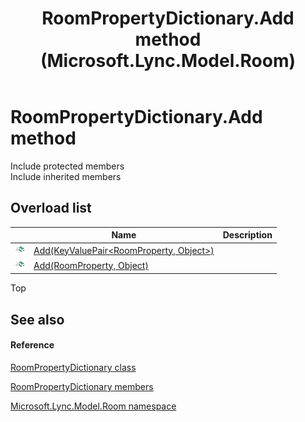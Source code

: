 ﻿---
title: RoomPropertyDictionary.Add method  (Microsoft.Lync.Model.Room)
TOCTitle: 'Add method '
ms:assetid: Overload:Microsoft.Lync.Model.Room.RoomPropertyDictionary.Add_DI_3_UC_OCS14MrefLyncWPF
ms:mtpsurl: https://msdn.microsoft.com/en-us/library/microsoft.lync.model.room.roompropertydictionary.add_di_3_uc_ocs14mreflyncwpf(v=office.15)
ms:contentKeyID: 48599697
ms.date: 07/28/2014
mtps_version: v=office.15
f1_keywords:
- Microsoft.Lync.Model.Room.RoomPropertyDictionary.Add
dev_langs:
- CSharp
- JScript
- VB
- other
---

# RoomPropertyDictionary.Add method

Include protected members  
Include inherited members  

## Overload list

<table>
<thead>
<tr class="header">
<th> </th>
<th>Name</th>
<th>Description</th>
</tr>
</thead>
<tbody>
<tr class="odd">
<td><img src="images/Hh347903.pubmethod(Office.15).gif" title="Public method" alt="Public method" /></td>
<td><a href="roompropertydictionary-add-method-keyvaluepair-roomproperty-object-microsoft-lync-model-room_2.md">Add(KeyValuePair&lt;RoomProperty, Object&gt;)</a></td>
<td></td>
</tr>
<tr class="even">
<td><img src="images/Hh347903.pubmethod(Office.15).gif" title="Public method" alt="Public method" /></td>
<td><a href="roompropertydictionary-add-method-roomproperty-object-microsoft-lync-model-room_2.md">Add(RoomProperty, Object)</a></td>
<td></td>
</tr>
</tbody>
</table>


Top

## See also

#### Reference

[RoomPropertyDictionary class](roompropertydictionary-class-microsoft-lync-model-room_2.md)

[RoomPropertyDictionary members](roompropertydictionary-members-microsoft-lync-model-room_2.md)

[Microsoft.Lync.Model.Room namespace](microsoft-lync-model-room-namespace_2.md)

